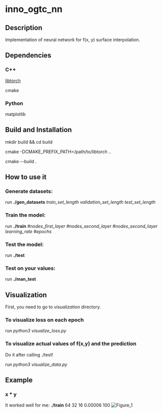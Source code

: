 # inno_ogtc_nn
## Description
Implementation of neural network for f(x, y) surface interpolation.

## Dependencies
### C++
[libtorch](https://pytorch.org/cppdocs/installing.html)

cmake
### Python
matplotlib

## Build and Installation
mkdir build && cd build

cmake -DCMAKE_PREFIX_PATH=/path/to/libtorch ..

cmake --build . 

## How to use it
### Generate datasets: 
run __./gen_datasets__ *train_set_length* *validation_set_length* *test_set_length*
### Train the model:
run __./train__ *#nodes_first_layer* *#nodes_second_layer* *#nodes_second_layer* *learning_rate* *#epochs*
### Test the model:
run __./test__
### Test on your values:
run __./man_test__

## Visualization
First, you need to go to *visualization* directory.
### To visualize loss on each epoch
run *python3* *visualize_loss.py*
### To visualize actual values of f(x,y) and the prediction
Do it after calling ./test!

run *python3* *visualize_data.py*

## Example
### x * y
It worked well for me: __./train__ 64 32 16 0.00006 100
![Figure_1](https://user-images.githubusercontent.com/70323559/133744685-a2f3e70a-cfce-4b60-a806-8e815f43cfc1.png)

